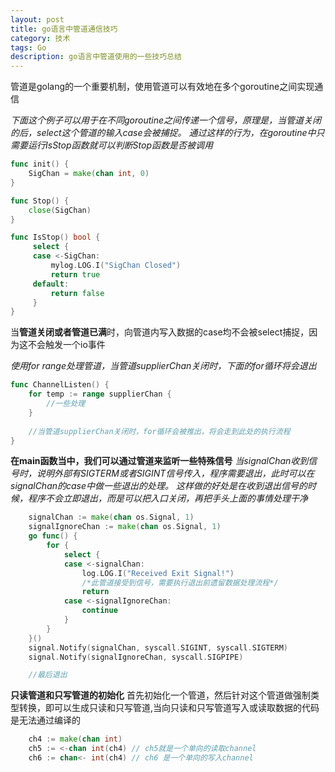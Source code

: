 ```yaml
---
layout: post
title: go语言中管道通信技巧
category: 技术
tags: Go
description: go语言中管道使用的一些技巧总结
---
```


管道是golang的一个重要机制，使用管道可以有效地在多个goroutine之间实现通信

_下面这个例子可以用于在不同goroutine之间传递一个信号，原理是，当管道关闭的后，select这个管道的输入case会被捕捉。
通过这样的行为，在goroutine中只需要运行IsStop函数就可以判断Stop函数是否被调用_

```go
func init() {
    SigChan = make(chan int, 0)
}

func Stop() {
    close(SigChan)
}

func IsStop() bool {
     select {
     case <-SigChan:
         mylog.LOG.I("SigChan Closed")
         return true
     default:
         return false
     }
}
```

当**管道关闭或者管道已满**时，向管道内写入数据的case均不会被select捕捉，因为这不会触发一个io事件

_使用for range处理管道，当管道supplierChan关闭时，下面的for循环将会退出_

```go
func ChannelListen() {
    for temp := range supplierChan {
        //一些处理
    }
    
    //当管道supplierChan关闭时，for循环会被推出，将会走到此处的执行流程
}
```


**在main函数当中，我们可以通过管道来监听一些特殊信号**
_当signalChan收到信号时，说明外部有SIGTERM或者SIGINT信号传入，程序需要退出，此时可以在signalChan的case中做一些退出的处理。
这样做的好处是在收到退出信号的时候，程序不会立即退出，而是可以把入口关闭，再把手头上面的事情处理干净_

```go
    signalChan := make(chan os.Signal, 1)
    signalIgnoreChan := make(chan os.Signal, 1)
    go func() {
        for {
            select {
            case <-signalChan:
                log.LOG.I("Received Exit Signal!")
                /*此管道接受到信号，需要执行退出前遗留数据处理流程*/
                return
            case <-signalIgnoreChan:
                continue
            }
        }
    }()
    signal.Notify(signalChan, syscall.SIGINT, syscall.SIGTERM)
    signal.Notify(signalIgnoreChan, syscall.SIGPIPE)

    //最后退出
```

**只读管道和只写管道的初始化**
首先初始化一个管道，然后针对这个管道做强制类型转换，即可以生成只读和只写管道,当向只读和只写管道写入或读取数据的代码是无法通过编译的

```go
    ch4 := make(chan int)
    ch5 := <-chan int(ch4) // ch5就是一个单向的读取channel
    ch6 := chan<- int(ch4) // ch6 是一个单向的写入channel
```



